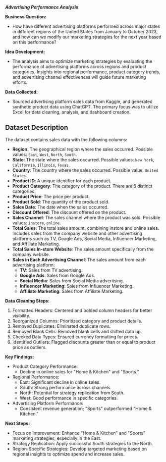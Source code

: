 *****Advertising Performance Analysis*****

**Business Question:**  
- How have different advertising platforms performed across major states in different regions of the United States from January to October 2023, and how can we modify our marketing strategies for the next year based on this performance?

**Idea Development:**  
- The analysis aims to optimize marketing strategies by evaluating the performance of advertising platforms across regions and product categories. Insights into regional performance, product category trends, and advertising channel effectiveness will guide future marketing efforts.

**Data Collected:**  
- Sourced advertising platform sales data from Kaggle, and generated synthetic product data using ChatGPT. The primary focus was to utilize Excel for data cleaning, analysis, and dashboard creation.

## Dataset Description
The dataset contains sales data with the following columns:

- **Region**: The geographical region where the sales occurred. Possible values: `East`, `West`, `North`, `South`.
- **State**: The state where the sales occurred. Possible values: `New York`, `California`, `Illinois`, `Texas`.
- **Country**: The country where the sales occurred. Possible value: `United States`.
- **Product ID**: A unique identifier for each product.
- **Product Category**: The category of the product. There are 5 distinct categories.
- **Product Price**: The price per product.
- **Product Sold**: The quantity of the product sold.
- **Sales Date**: The date when the sales occurred.
- **Discount Offered**: The discount offered on the product.
- **Sales Channel**: The sales channel where the product was sold. Possible values: `instore`, `online`.
- **Total Sales**: The total sales amount, combining instore and online sales. Includes sales from the company website and other advertising platforms such as TV, Google Ads, Social Media, Influencer Marketing, and Affiliate Marketing.
- **Total Sales In-store Website**: The sales amount specifically from the company website.
- **Sales in Each Advertising Channel**: The sales amount from each advertising platform:
  - **TV**: Sales from TV advertising.
  - **Google Ads**: Sales from Google Ads.
  - **Social Media**: Sales from Social Media advertising.
  - **Influencer Marketing**: Sales from Influencer Marketing.
  - **Affiliate Marketing**: Sales from Affiliate Marketing.

**Data Cleaning Steps:**  
1. Formatted Headers: Centered and bolded column headers for better visibility.
2. Reorganized Columns: Prioritized category and product details.
3. Removed Duplicates: Eliminated duplicate rows.
4. Removed Blank Cells: Removed blank cells and shifted data up.
5. Checked Data Types: Ensured currency formatting for prices.
6. Identified Outliers: Flagged discounts greater than or equal to product price as outliers.

**Key Findings:**  
- Product Category Performance:
  - Decline in online sales for "Home & Kitchen" and "Sports."
- Regional Performance:
  - East: Significant decline in online sales.
  - South: Strong performance across channels.
  - North: Potential for strategy replication from South.
  - West: Good performance in specific categories.
- Advertising Platform Performance:
  - Consistent revenue generation; "Sports" outperformed "Home & Kitchen."

**Next Steps:**  
- Focus on Improvement: Enhance "Home & Kitchen" and "Sports" marketing strategies, especially in the East.
- Strategy Replication: Apply successful South strategies to the North.
- Region-Specific Strategies: Develop targeted marketing based on regional insights to optimize spend and increase sales.
